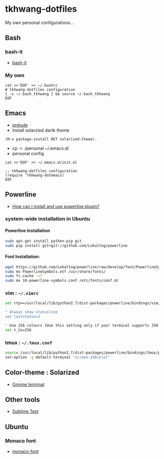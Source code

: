 tkhwang-dotfiles
================


My own personal configurations...

## Bash

### bash-it

* [bash-it](https://github.com/Bash-it/bash-it)

### My own

```
cat <<'EOF' >> ~/.bashrc
# tkhwang-dotfiles configuration
[ -s ~/.bash_tkhwang ] && source ~/.bash_tkhwang
EOF
```

## Emacs

* [prelude](https://github.com/bbatsov/prelude)
* Install solarzied dartk theme

```
(M-x package-install RET solarized-theme).
```

* cp -r ./personal ~/.emacs.d/
* personal config

```
cat <<'EOF' >> ~/.emacs.d/init.el

;; tkhwang-dotfiles configuration
(require 'tkhwang-dotemacs)
EOF
```

## Powerline

* [How can I install and use powerline plugin?](http://askubuntu.com/questions/283908/how-can-i-install-and-use-powerline-plugin)

### system-wide installation in Ubuntu

#### Powerline installation

```sh
sudo apt-get install python-pip git
sudo pip install git+git://github.com/Lokaltog/powerline
```

#### Font Installation:

```sh
wget https://github.com/Lokaltog/powerline/raw/develop/font/PowerlineSymbols.otf https://github.com/Lokaltog/powerline/raw/develop/font/10-powerline-symbols.conf
sudo mv PowerlineSymbols.otf /usr/share/fonts/
sudo fc-cache -vf
sudo mv 10-powerline-symbols.conf /etc/fonts/conf.d/
```

### vim : `~/.vimrc`

```sh
set rtp+=/usr/local/lib/python2.7/dist-packages/powerline/bindings/vim/

" Always show statusline
set laststatus=2

" Use 256 colours (Use this setting only if your terminal supports 256 colours)
set t_Co=256
```

### tmux : `~/.tmux.conf`

```sh
source /usr/local/lib/python2.7/dist-packages/powerline/bindings/tmux/powerline.conf
set-option -g default-terminal "screen-256color"
```

## Color-theme : Solarized

* [Gnome terminal](https://github.com/Anthony25/gnome-terminal-colors-solarized)

## Other tools

* [Sublime Text](http://www.sublimetext.com/3)


## Ubuntu

### Monaco font

* [monaco-font](https://github.com/cstrap/monaco-font)


